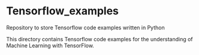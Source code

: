 # Tensorflow_examples
Repository to store Tensorflow code examples written in Python

This directory contains Tensorflow code examples for the understanding of Machine Learning with TensorFlow.

